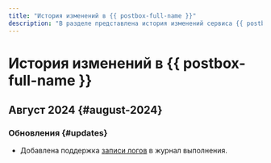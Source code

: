 ```yaml
---
title: "История изменений в {{ postbox-full-name }}"
description: "В разделе представлена история изменений сервиса {{ postbox-name }}."
---
```


# История изменений в {{ postbox-full-name }}

## Август 2024 {#august-2024}

### Обновления {#updates}

* Добавлена поддержка [записи логов](operations/logs-write.md) в журнал выполнения.
